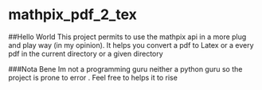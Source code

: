 # mathpix_pdf_2_tex


##Hello World
This project permits to use the mathpix api in a more plug and play way (in my opinion).
It helps you convert a pdf to Latex or a every pdf in the current directory or a given directory

###Nota Bene
Im not a programming guru neither a python guru so the project is prone to error . Feel free to helps it to rise


